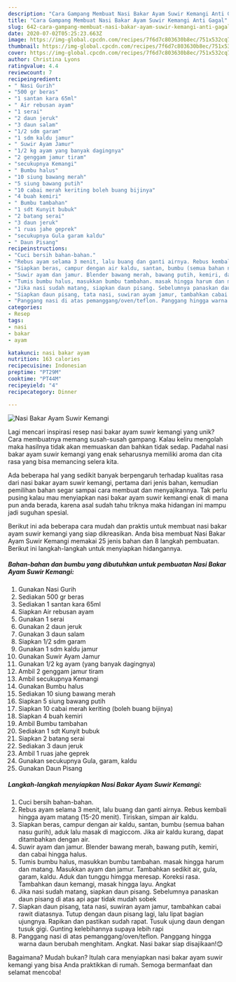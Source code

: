 ```yaml
---
description: "Cara Gampang Membuat Nasi Bakar Ayam Suwir Kemangi Anti Gagal"
title: "Cara Gampang Membuat Nasi Bakar Ayam Suwir Kemangi Anti Gagal"
slug: 642-cara-gampang-membuat-nasi-bakar-ayam-suwir-kemangi-anti-gagal
date: 2020-07-02T05:25:23.663Z
image: https://img-global.cpcdn.com/recipes/7f6d7c803630b8ec/751x532cq70/nasi-bakar-ayam-suwir-kemangi-foto-resep-utama.jpg
thumbnail: https://img-global.cpcdn.com/recipes/7f6d7c803630b8ec/751x532cq70/nasi-bakar-ayam-suwir-kemangi-foto-resep-utama.jpg
cover: https://img-global.cpcdn.com/recipes/7f6d7c803630b8ec/751x532cq70/nasi-bakar-ayam-suwir-kemangi-foto-resep-utama.jpg
author: Christina Lyons
ratingvalue: 4.4
reviewcount: 7
recipeingredient:
- " Nasi Gurih"
- "500 gr beras"
- "1 santan kara 65ml"
- " Air rebusan ayam"
- "1 serai"
- "2 daun jeruk"
- "3 daun salam"
- "1/2 sdm garam"
- "1 sdm kaldu jamur"
- " Suwir Ayam Jamur"
- "1/2 kg ayam yang banyak dagingnya"
- "2 genggam jamur tiram"
- "secukupnya Kemangi"
- " Bumbu halus"
- "10 siung bawang merah"
- "5 siung bawang putih"
- "10 cabai merah keriting boleh buang bijinya"
- "4 buah kemiri"
- " Bumbu tambahan"
- "1 sdt Kunyit bubuk"
- "2 batang serai"
- "3 daun jeruk"
- "1 ruas jahe geprek"
- "secukupnya Gula garam kaldu"
- " Daun Pisang"
recipeinstructions:
- "Cuci bersih bahan-bahan."
- "Rebus ayam selama 3 menit, lalu buang dan ganti airnya. Rebus kembali hingga ayam matang (15-20 menit). Tiriskan, simpan air kaldu."
- "Siapkan beras, campur dengan air kaldu, santan, bumbu (semua bahan nasu gurih), aduk lalu masak di magiccom. Jika air kaldu kurang, dapat ditambahkan dengan air."
- "Suwir ayam dan jamur. Blender bawang merah, bawang putih, kemiri, dan cabai hingga halus."
- "Tumis bumbu halus, masukkan bumbu tambahan. masak hingga harum dan matang. Masukkan ayam dan jamur. Tambahkan sedikit air, gula, garam, kaldu. Aduk dan tunggu himgga meresap. Koreksi rasa. Tambahkan daun kemangi, masak hingga layu. Angkat"
- "Jika nasi sudah matang, siapkan daun pisang. Sebelumnya panaskan daun pisang di atas api agar tidak mudah sobek"
- "Siapkan daun pisang, tata nasi, suwiran ayam jamur, tambahkan cabai rawit diatasnya. Tutup dengan daun pisang lagi, lalu lipat bagian ujungnya. Rapikan dan pastikan sudah rapat. Tusuk ujung daun dengan tusuk gigi. Gunting kelebihannya supaya lebih rapi"
- "Panggang nasi di atas pemanggang/oven/teflon. Panggang hingga warna daun berubah menghitam. Angkat. Nasi bakar siap disajikaan!😊"
categories:
- Resep
tags:
- nasi
- bakar
- ayam

katakunci: nasi bakar ayam 
nutrition: 163 calories
recipecuisine: Indonesian
preptime: "PT29M"
cooktime: "PT44M"
recipeyield: "4"
recipecategory: Dinner

---
```



![Nasi Bakar Ayam Suwir Kemangi](https://img-global.cpcdn.com/recipes/7f6d7c803630b8ec/751x532cq70/nasi-bakar-ayam-suwir-kemangi-foto-resep-utama.jpg)

Lagi mencari inspirasi resep nasi bakar ayam suwir kemangi yang unik? Cara membuatnya memang susah-susah gampang. Kalau keliru mengolah maka hasilnya tidak akan memuaskan dan bahkan tidak sedap. Padahal nasi bakar ayam suwir kemangi yang enak seharusnya memiliki aroma dan cita rasa yang bisa memancing selera kita.



Ada beberapa hal yang sedikit banyak berpengaruh terhadap kualitas rasa dari nasi bakar ayam suwir kemangi, pertama dari jenis bahan, kemudian pemilihan bahan segar sampai cara membuat dan menyajikannya. Tak perlu pusing kalau mau menyiapkan nasi bakar ayam suwir kemangi enak di mana pun anda berada, karena asal sudah tahu triknya maka hidangan ini mampu jadi suguhan spesial.


Berikut ini ada beberapa cara mudah dan praktis untuk membuat nasi bakar ayam suwir kemangi yang siap dikreasikan. Anda bisa membuat Nasi Bakar Ayam Suwir Kemangi memakai 25 jenis bahan dan 8 langkah pembuatan. Berikut ini langkah-langkah untuk menyiapkan hidangannya.

<!--inarticleads1-->

##### Bahan-bahan dan bumbu yang dibutuhkan untuk pembuatan Nasi Bakar Ayam Suwir Kemangi:

1. Gunakan  Nasi Gurih
1. Sediakan 500 gr beras
1. Sediakan 1 santan kara 65ml
1. Siapkan  Air rebusan ayam
1. Gunakan 1 serai
1. Gunakan 2 daun jeruk
1. Gunakan 3 daun salam
1. Siapkan 1/2 sdm garam
1. Gunakan 1 sdm kaldu jamur
1. Gunakan  Suwir Ayam Jamur
1. Gunakan 1/2 kg ayam (yang banyak dagingnya)
1. Ambil 2 genggam jamur tiram
1. Ambil secukupnya Kemangi
1. Gunakan  Bumbu halus
1. Sediakan 10 siung bawang merah
1. Siapkan 5 siung bawang putih
1. Siapkan 10 cabai merah keriting (boleh buang bijinya)
1. Siapkan 4 buah kemiri
1. Ambil  Bumbu tambahan
1. Sediakan 1 sdt Kunyit bubuk
1. Siapkan 2 batang serai
1. Sediakan 3 daun jeruk
1. Ambil 1 ruas jahe geprek
1. Gunakan secukupnya Gula, garam, kaldu
1. Gunakan  Daun Pisang




<!--inarticleads2-->

##### Langkah-langkah menyiapkan Nasi Bakar Ayam Suwir Kemangi:

1. Cuci bersih bahan-bahan.
1. Rebus ayam selama 3 menit, lalu buang dan ganti airnya. Rebus kembali hingga ayam matang (15-20 menit). Tiriskan, simpan air kaldu.
1. Siapkan beras, campur dengan air kaldu, santan, bumbu (semua bahan nasu gurih), aduk lalu masak di magiccom. Jika air kaldu kurang, dapat ditambahkan dengan air.
1. Suwir ayam dan jamur. Blender bawang merah, bawang putih, kemiri, dan cabai hingga halus.
1. Tumis bumbu halus, masukkan bumbu tambahan. masak hingga harum dan matang. Masukkan ayam dan jamur. Tambahkan sedikit air, gula, garam, kaldu. Aduk dan tunggu himgga meresap. Koreksi rasa. Tambahkan daun kemangi, masak hingga layu. Angkat
1. Jika nasi sudah matang, siapkan daun pisang. Sebelumnya panaskan daun pisang di atas api agar tidak mudah sobek
1. Siapkan daun pisang, tata nasi, suwiran ayam jamur, tambahkan cabai rawit diatasnya. Tutup dengan daun pisang lagi, lalu lipat bagian ujungnya. Rapikan dan pastikan sudah rapat. Tusuk ujung daun dengan tusuk gigi. Gunting kelebihannya supaya lebih rapi
1. Panggang nasi di atas pemanggang/oven/teflon. Panggang hingga warna daun berubah menghitam. Angkat. Nasi bakar siap disajikaan!😊




Bagaimana? Mudah bukan? Itulah cara menyiapkan nasi bakar ayam suwir kemangi yang bisa Anda praktikkan di rumah. Semoga bermanfaat dan selamat mencoba!
